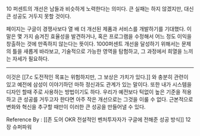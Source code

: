 
10 퍼센트의 개선은 남들과 비슷하게 노력한다는 의미다. 큰 실패는 하지 않겠지만, 대신 큰 성공도 거두지 못할 것이다. 

페이지는 구글이 경쟁사보다 열 배 더 개선된 제품과 서비스를 개발하기를 기대했다. 이 말은 몇 가지 숨겨진 효율성을 발견하거나, 혹은 프로그램을 수정해서 어느 정도 이익을 창출하는 것에 만족하지 않는다는 뜻이다. 1000퍼센트 개선을 달성하기 위해서는 문제의 틀을 새롭게 바라보고, 기술적으로 가능한 영역을 탐험하고, 그 과정에서 희열을 느끼는 자세가 필요하다.

------

이것은 [[7.c 도전적인 목표는 위험하지만, 그 보상은 가치가 있다.]] 와 충분히 관련이 있고 예전에 삼성이 이야기하던 마하 정신과도 관계가 있는 말이다. 또한 내가 시스템을 디자인 할때 주로 사용하는 방법이기도 하다. 우리가 예전보다 턱없이 높은 기준을 적용하고 큰 성공를 거두고자 한다면 아주 작은 개선으로는 그것을 이룰 수 없다. 근본적으로 변화와 혁신을 추구할 때만이 이러한 큰 성공을 만들어낼 수 있다. 

Reference By : [[존 도어 OKR 전설적인 벤처투자자가 구글에 전해준 성공 방식]] 12장 슈퍼파워